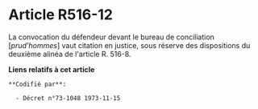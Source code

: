 # Article R516-12

La convocation du défendeur devant le bureau de conciliation [*prud'hommes*] vaut citation en justice, sous réserve des
dispositions du deuxième alinéa de l'article R. 516-8.

**Liens relatifs à cet article**

	**Codifié par**:

	  - Décret n°73-1048 1973-11-15
